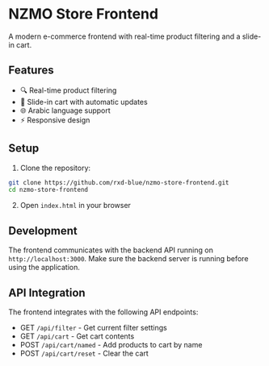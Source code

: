 # NZMO Store Frontend

A modern e-commerce frontend with real-time product filtering and a slide-in cart.

## Features

- 🔍 Real-time product filtering
- 🛒 Slide-in cart with automatic updates
- 🌐 Arabic language support
- ⚡ Responsive design

## Setup

1. Clone the repository:
```bash
git clone https://github.com/rxd-blue/nzmo-store-frontend.git
cd nzmo-store-frontend
```

2. Open `index.html` in your browser

## Development

The frontend communicates with the backend API running on `http://localhost:3000`. Make sure the backend server is running before using the application.

## API Integration

The frontend integrates with the following API endpoints:

- GET `/api/filter` - Get current filter settings
- GET `/api/cart` - Get cart contents
- POST `/api/cart/named` - Add products to cart by name
- POST `/api/cart/reset` - Clear the cart 